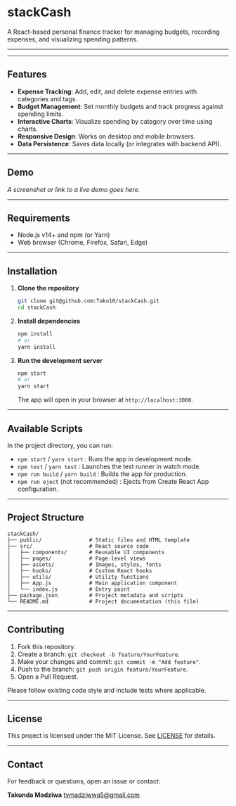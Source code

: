 # stackCash

A React-based personal finance tracker for managing budgets, recording expenses, and visualizing spending patterns.

---


---

## Features

* **Expense Tracking**: Add, edit, and delete expense entries with categories and tags.
* **Budget Management**: Set monthly budgets and track progress against spending limits.
* **Interactive Charts**: Visualize spending by category over time using charts.
* **Responsive Design**: Works on desktop and mobile browsers.
* **Data Persistence**: Saves data locally (or integrates with backend API).

---

## Demo

*A screenshot or link to a live demo goes here.*

---

## Requirements

* Node.js v14+ and npm (or Yarn)
* Web browser (Chrome, Firefox, Safari, Edge)

---

## Installation

1. **Clone the repository**

   ```bash
   git clone git@github.com:Taku10/stackCash.git
   cd stackCash
   ```

2. **Install dependencies**

   ```bash
   npm install
   # or
   yarn install
   ```

3. **Run the development server**

   ```bash
   npm start
   # or
   yarn start
   ```

   The app will open in your browser at `http://localhost:3000`.

---

## Available Scripts

In the project directory, you can run:

* `npm start` / `yarn start` : Runs the app in development mode.
* `npm test`  / `yarn test`  : Launches the test runner in watch mode.
* `npm run build` / `yarn build` : Builds the app for production.
* `npm run eject` (not recommended) : Ejects from Create React App configuration.

---

## Project Structure

```
stackCash/
├── public/               # Static files and HTML template
├── src/                  # React source code
│   ├── components/       # Reusable UI components
│   ├── pages/            # Page-level views
│   ├── assets/           # Images, styles, fonts
│   ├── hooks/            # Custom React hooks
│   ├── utils/            # Utility functions
│   ├── App.js            # Main application component
│   └── index.js          # Entry point
├── package.json          # Project metadata and scripts
└── README.md             # Project documentation (this file)
```

---

## Contributing

1. Fork this repository.
2. Create a branch: `git checkout -b feature/YourFeature`.
3. Make your changes and commit: `git commit -m "Add feature"`.
4. Push to the branch: `git push origin feature/YourFeature`.
5. Open a Pull Request.

Please follow existing code style and include tests where applicable.

---

## License

This project is licensed under the MIT License. See [LICENSE](LICENSE) for details.

---

## Contact

For feedback or questions, open an issue or contact:

**Takunda Madziwa**
tvmadziwwa5@gmail.com
